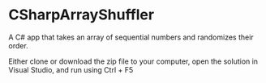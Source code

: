 # CSharpArrayShuffler
 A C# app that takes an array of sequential numbers and randomizes their order.

Either clone or download the zip file to your computer, open the solution in Visual Studio,
and run using Ctrl + F5
